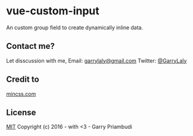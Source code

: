 # vue-custom-input
An custom group field to create dynamically inline data.

## Contact me?
Let disscussion with me,
Email: [garrylaly@gmail.com](mailto:garrylaly@gmail.com)
Twitter: [@GarryLaly](https://twitter.com/GarryLaly)

## Credit to
[mincss.com](https://mincss.com)

## License
[MIT](http://opensource.org/licenses/MIT)
Copyright (c) 2016 - with <3 - Garry Priambudi